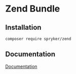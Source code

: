 # Zend Bundle

## Installation

```
composer require spryker/zend
```

## Documentation

[Documentation](https://spryker.github.io)
